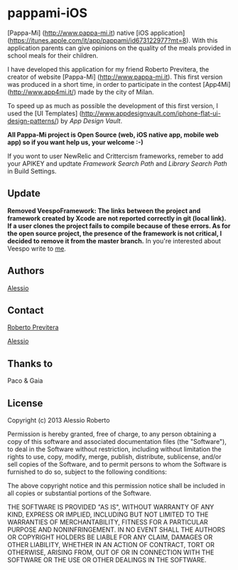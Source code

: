 pappami-iOS
===========

[Pappa-Mi] (http://www.pappa-mi.it) native [iOS application] (https://itunes.apple.com/it/app/pappami/id673122977?mt=8). With this application parents can give opinions on the quality of the meals provided in school meals for their children.

I have developed this application for my friend Roberto Previtera, the creator of website [Pappa-Mi] (http://www.pappa-mi.it).
This first version was produced in a short time, in order to participate in the contest [App4Mi] (http://www.app4mi.it/) made ​​by the city of Milan.

To speed up as much as possible the development of this first version, I used the [UI Templates] (http://www.appdesignvault.com/iphone-flat-ui-design-patterns/) by *App Design Vault*.

**All Pappa-Mi project is Open Source (web, iOS native app, mobile web app) so if you want help us, your welcome :-)**

If you wont to user NewRelic and Crittercism frameworks, remeber to add your APIKEY and updtate *Framework Search Path* and *Library Search Path* in Build Settings.

Update
--------

**Removed VeespoFramework: 
The links between the project and framework created by Xcode are not reported correctly in git (local link). If a user clones the project fails to compile because of these errors. 
As for the open source project, the presence of the framework is not critical, I decided to remove it from the master branch.**
In you're interested about Veespo write to [me](mailto:robero@veespo.com).

Authors
--------
[Alessio](mailto:roberto@veespo.com)

## Contact ##

[Roberto Previtera](mailto:roberto.previtera@gmail.com)

[Alessio](mailto:roberto@veespo.com)

Thanks to
---------

Paco & Gaia

License
---------

Copyright (c) 2013 Alessio Roberto

Permission is hereby granted, free of charge, to any person obtaining a copy
of this software and associated documentation files (the "Software"), to deal
in the Software without restriction, including without limitation the rights
to use, copy, modify, merge, publish, distribute, sublicense, and/or sell
copies of the Software, and to permit persons to whom the Software is
furnished to do so, subject to the following conditions:

The above copyright notice and this permission notice shall be included in
all copies or substantial portions of the Software.

THE SOFTWARE IS PROVIDED "AS IS", WITHOUT WARRANTY OF ANY KIND, EXPRESS OR
IMPLIED, INCLUDING BUT NOT LIMITED TO THE WARRANTIES OF MERCHANTABILITY,
FITNESS FOR A PARTICULAR PURPOSE AND NONINFRINGEMENT. IN NO EVENT SHALL THE
AUTHORS OR COPYRIGHT HOLDERS BE LIABLE FOR ANY CLAIM, DAMAGES OR OTHER
LIABILITY, WHETHER IN AN ACTION OF CONTRACT, TORT OR OTHERWISE, ARISING FROM,
OUT OF OR IN CONNECTION WITH THE SOFTWARE OR THE USE OR OTHER DEALINGS IN
THE SOFTWARE.
